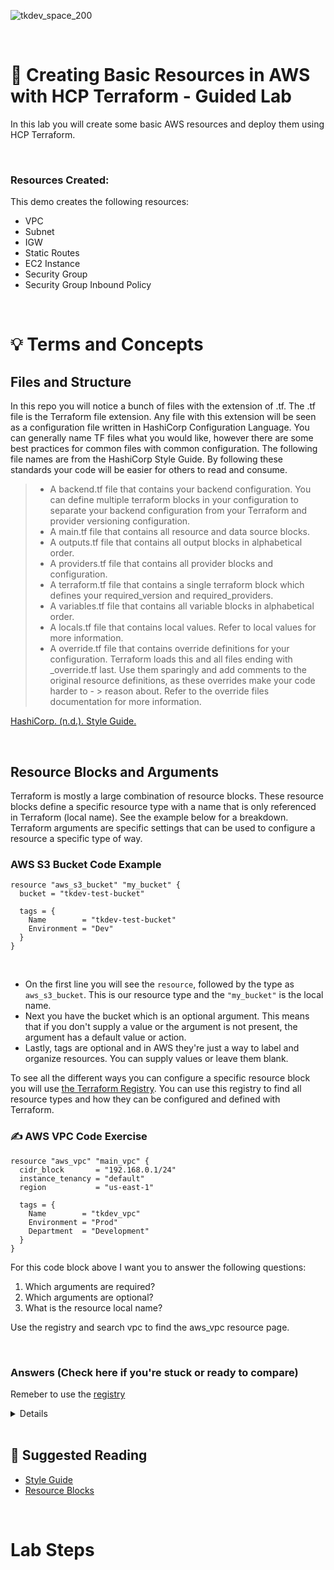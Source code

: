 ![tkdev_space_200](https://github.com/user-attachments/assets/31af05be-97b5-4d4e-82ef-4f23203eb7ac)

<br>


# 🧪 Creating Basic Resources in AWS with HCP Terraform - Guided Lab

In this lab you will create some basic AWS resources and deploy them using HCP Terraform. 

<br>

### Resources Created:
This demo creates the following resources:

- VPC
- Subnet
- IGW
- Static Routes
- EC2 Instance
- Security Group
- Security Group Inbound Policy
  
<br>

# 💡 Terms and Concepts

## Files and Structure

In this repo you will notice a bunch of files with the extension of .tf. The .tf file is the Terraform file extension. Any file with this extension will be seen as a configuration file written in HashiCorp Configuration Language. You can generally name TF files what you would like, however there are some best practices for common files with common configuration. The following file names are from the HashiCorp Style Guide. By following these standards your code will be easier for others to read and consume. 

> - A backend.tf file that contains your backend configuration. You can define multiple terraform blocks in your configuration to separate your backend configuration from your Terraform and provider versioning configuration.
> - A main.tf file that contains all resource and data source blocks.
> - A outputs.tf file that contains all output blocks in alphabetical order.
> - A providers.tf file that contains all provider blocks and configuration.
> - A terraform.tf file that contains a single terraform block which defines your required_version and required_providers.
> - A variables.tf file that contains all variable blocks in alphabetical order.
> - A locals.tf file that contains local values. Refer to local values for more information.
> - A override.tf file that contains override definitions for your configuration. Terraform loads this and all files ending with _override.tf last. Use them sparingly and add comments to the original resource definitions, as these overrides make your code harder to - > reason about. Refer to the override files documentation for more information.

[HashiCorp. (n.d.). Style Guide.](https://developer.hashicorp.com/terraform/language/style)

<br>

## Resource Blocks and Arguments

Terraform is mostly a large combination of resource blocks. These resource blocks define a specific resource type with a name that is only referenced in Terraform (local name). See the example below for a breakdown. 
Terraform arguments are specific settings that can be used to configure a resource a specific type of way. 


### AWS S3 Bucket Code Example

```
resource "aws_s3_bucket" "my_bucket" {
  bucket = "tkdev-test-bucket"

  tags = {
    Name        = "tkdev-test-bucket"
    Environment = "Dev"
  }
}
```
<br>

- On the first line you will see the `resource`, followed by the type as `aws_s3_bucket`. This is our resource type and the `"my_bucket"` is the local name.
- Next you have the bucket which is an optional argument. This means that if you don't supply a value or the argument is not present, the argument has a default value or action.
- Lastly, tags are optional and in AWS they're just a way to label and organize resources. You can supply values or leave them blank.

To see all the different ways you can configure a specific resource block you will use [the Terraform Registry](https://registry.terraform.io/providers/hashicorp/aws/latest/docs/resources/s3_bucket). You can use this registry to find all resource types and how they can be configured and defined with Terraform. 

### ✍️ AWS VPC Code Exercise

```
resource "aws_vpc" "main_vpc" {
  cidr_block       = "192.168.0.1/24"
  instance_tenancy = "default"
  region           = "us-east-1"

  tags = {
    Name        = "tkdev_vpc"
    Environment = "Prod"
    Department  = "Development"
  }
}
```

For this code block above I want you to answer the following questions:
1. Which arguments are required?
2. Which arguments are optional?
3. What is the resource local name?

Use the registry and search vpc to find the aws_vpc resource page. 

<br>

### Answers (Check here if you're stuck or ready to compare)
Remeber to use the [registry](https://registry.terraform.io/)
<details>
1. None, actually.
2. All of the arguments are optional.
3. main_vpc.
</details>


<br>

## 📖 Suggested Reading
- [Style Guide](https://docs.aws.amazon.com/accounts/latest/reference/accounts-welcome.html)
- [Resource Blocks](https://developer.hashicorp.com/terraform/language/resources/syntax)

<br>

# Lab Steps
